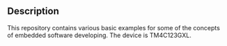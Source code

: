 ## Description
This repository contains various basic examples for some of the concepts of
embedded software developing. The device is TM4C123GXL.
